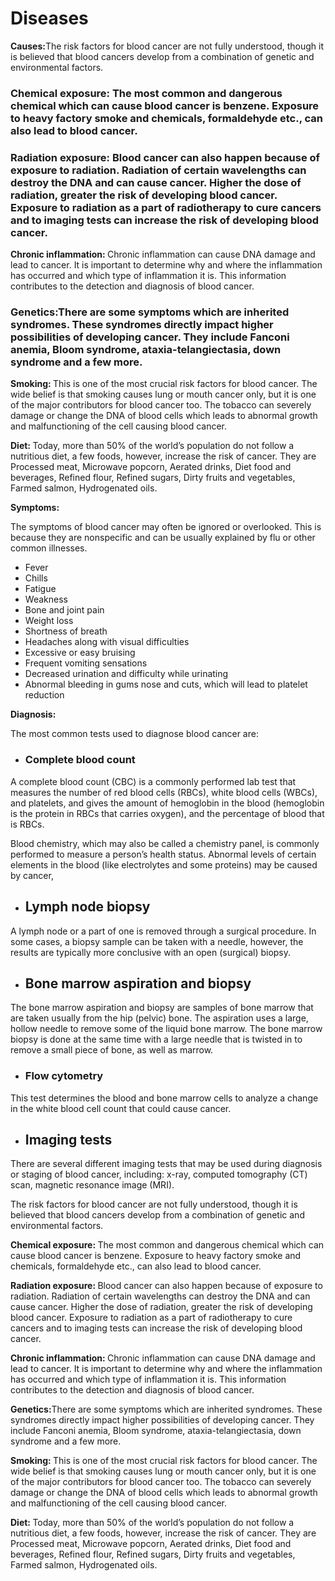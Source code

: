 # Diseases
<p><strong>Causes:</strong>The risk factors for blood cancer are not fully understood, though it is believed that blood cancers develop from a combination of genetic and environmental factors.</p><h3><strong>Chemical exposure: </strong>The most common and dangerous chemical which can cause blood cancer is benzene. Exposure to heavy factory smoke and chemicals, formaldehyde etc., can also lead to blood cancer.</h3><h3><strong>Radiation exposure: </strong>Blood cancer can also happen because of exposure to radiation. Radiation of certain wavelengths can destroy the DNA and can cause cancer. Higher the dose of radiation, greater the risk of developing blood cancer. Exposure to radiation as a part of radiotherapy to cure cancers and to imaging tests can increase the risk of developing blood cancer.</h3><p><strong>Chronic inflammation: </strong>Chronic inflammation can cause DNA damage and lead to cancer. It is important to determine why and where the inflammation has occurred and which type of inflammation it is. This information contributes to the detection and diagnosis of blood cancer.</p><h3><strong>Genetics:</strong>There are some symptoms which are inherited syndromes. These syndromes directly impact higher possibilities of developing cancer. They include Fanconi anemia, Bloom syndrome, ataxia-telangiectasia, down syndrome and a few more.</h3><p><strong>Smoking: </strong>This is one of the most crucial risk factors for blood cancer. The wide belief is that smoking causes lung or mouth cancer only, but it is one of the major contributors for blood cancer too. The tobacco can severely damage or change the DNA of blood cells which leads to abnormal growth and malfunctioning of the cell causing blood cancer.</p><p><strong>Diet: </strong>Today, more than 50% of the world&rsquo;s population do not follow a nutritious diet, a few foods, however, increase the risk of cancer. They are Processed meat, Microwave popcorn, Aerated drinks, Diet food and beverages, Refined flour, Refined sugars, Dirty fruits and vegetables, Farmed salmon, Hydrogenated oils.</p>


<p><strong>Symptoms:</strong></p><p>The symptoms of blood cancer may often be ignored or overlooked. This is because they are nonspecific and can be usually explained by flu or other common illnesses.</p><ul><li>Fever</li><li>Chills</li><li>Fatigue</li><li>Weakness</li><li>Bone and joint pain</li><li>Weight loss</li><li>Shortness of breath</li><li>Headaches along with visual difficulties</li><li>Excessive or easy bruising</li><li>Frequent vomiting sensations</li><li>Decreased urination and difficulty while urinating</li><li>Abnormal bleeding in gums nose and cuts, which will lead to platelet reduction</li></ul><p><strong>Diagnosis:</strong></p><p>The most common tests used to diagnose blood cancer are:</p><ul><li><h3><strong><strong>Complete blood count</strong></strong></h3></li></ul><p>A complete blood count (CBC) is a commonly performed lab test that measures the number of red blood cells (RBCs), white blood cells (WBCs), and platelets, and gives the amount of hemoglobin in the blood (hemoglobin is the protein in RBCs that carries oxygen), and the percentage of blood that is RBCs.</p><p>Blood chemistry, which may also be called a chemistry panel, is commonly performed to measure a person&rsquo;s health status. Abnormal levels of certain elements in the blood (like electrolytes and some proteins) may be caused by cancer,</p><ul><li><h2><strong><strong>Lymph node biopsy</strong></strong></h2></li></ul><p>A lymph node or a part of one is removed through a surgical procedure. In some cases, a biopsy sample can be taken with a needle, however, the results are typically more conclusive with an open (surgical) biopsy.</p><ul><li><h2><strong><strong>Bone marrow aspiration and biopsy</strong></strong></h2></li></ul><p>The bone marrow aspiration and biopsy are samples of bone marrow that are taken usually from the hip (pelvic) bone. The aspiration uses a large, hollow needle to remove some of the liquid bone marrow. The bone marrow biopsy is done at the same time with a large needle that is twisted in to remove a small piece of bone, as well as marrow.&nbsp;</p><ul><li><h3><strong><strong>Flow cytometry</strong></strong></h3></li></ul><p>This test determines the blood and bone marrow cells to analyze a change in the white blood cell count that could cause cancer.</p><ul><li><h2><strong><strong>Imaging tests</strong></strong></h2></li></ul><p>There are several different imaging tests that may be used during diagnosis or staging of blood cancer, including: x-ray, computed tomography (CT) scan, magnetic resonance image (MRI).</p>


<p>The risk factors for blood cancer are not fully understood, though it is believed that blood cancers develop from a combination of genetic and environmental factors.</p><p><strong>Chemical exposure: </strong>The most common and dangerous chemical which can cause blood cancer is benzene. Exposure to heavy factory smoke and chemicals, formaldehyde etc., can also lead to blood cancer.</p><p><strong>Radiation exposure: </strong>Blood cancer can also happen because of exposure to radiation. Radiation of certain wavelengths can destroy the DNA and can cause cancer. Higher the dose of radiation, greater the risk of developing blood cancer. Exposure to radiation as a part of radiotherapy to cure cancers and to imaging tests can increase the risk of developing blood cancer.</p><p><strong>Chronic inflammation: </strong>Chronic inflammation can cause DNA damage and lead to cancer. It is important to determine why and where the inflammation has occurred and which type of inflammation it is. This information contributes to the detection and diagnosis of blood cancer.</p><p><strong>Genetics:</strong>There are some symptoms which are inherited syndromes. These syndromes directly impact higher possibilities of developing cancer. They include Fanconi anemia, Bloom syndrome, ataxia-telangiectasia, down syndrome and a few more.</p><p><strong>Smoking: </strong>This is one of the most crucial risk factors for blood cancer. The wide belief is that smoking causes lung or mouth cancer only, but it is one of the major contributors for blood cancer too. The tobacco can severely damage or change the DNA of blood cells which leads to abnormal growth and malfunctioning of the cell causing blood cancer.</p><p><strong>Diet: </strong>Today, more than 50% of the world&rsquo;s population do not follow a nutritious diet, a few foods, however, increase the risk of cancer. They are Processed meat, Microwave popcorn, Aerated drinks, Diet food and beverages, Refined flour, Refined sugars, Dirty fruits and vegetables, Farmed salmon, Hydrogenated oils.</p>
